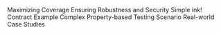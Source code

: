Maximizing Coverage
Ensuring Robustness and Security
Simple ink! Contract Example
Complex Property-based Testing Scenario
Real-world Case Studies
